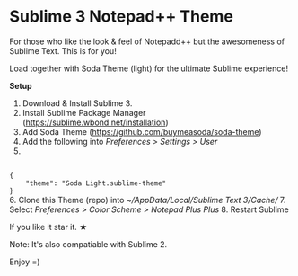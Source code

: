 Sublime 3 Notepad++ Theme
===============================

For those who like the look & feel of Notepadd++ but the awesomeness of Sublime Text. This is for you!

Load together with Soda Theme (light) for the ultimate Sublime experience!

**Setup**

1. Download & Install Sublime 3.
2. Install Sublime Package Manager (https://sublime.wbond.net/installation)
3. Add Soda Theme (https://github.com/buymeasoda/soda-theme)
4. Add the following into <i>Preferences > Settings > User</i>
5. 
<code>
{
	"theme": "Soda Light.sublime-theme"
}
</code>
6. Clone this Theme (repo) into <i>~/AppData/Local/Sublime Text 3/Cache/</i>
7. Select <i>Preferences > Color Scheme > Notepad Plus Plus</i>
8. Restart Sublime


If you like it star it. &#9733;

Note: It's also compatiable with Sublime 2.

Enjoy =)
